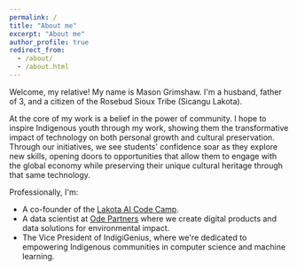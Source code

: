 ```yaml
---
permalink: /
title: "About me"
excerpt: "About me"
author_profile: true
redirect_from: 
  - /about/
  - /about.html
---
```


Welcome, my relative! My name is Mason Grimshaw. I'm a husband, father of 3, and a citizen of the Rosebud Sioux Tribe (Sicangu Lakota).

At the core of my work is a belief in the power of community. I hope to inspire Indigenous youth through my work, showing them the transformative impact of technology on both personal growth and cultural preservation. Through our initiatives, we see students' confidence soar as they explore new skills, opening doors to opportunities that allow them to engage with the global economy while preserving their unique cultural heritage through that same technology.

Professionally, I'm:
* A co-founder of the [Lakota AI Code Camp](http://lakota.aicode.camp "Lakota AI Code Camp").
* A data scientist at [Ode Partners](http://ode.partners "Ode Partners") where we create digital products and data solutions for environmental impact.
* The Vice President of IndigiGenius, where we're dedicated to empowering Indigenous communities in computer science and machine learning. 